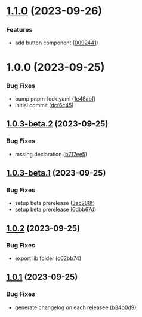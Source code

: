 # [1.1.0](https://github.com/johngerome/vue-ui/compare/v1.0.0...v1.1.0) (2023-09-26)


### Features

* add button component ([0092441](https://github.com/johngerome/vue-ui/commit/0092441581c150ee832a212caa323232f5686f1e))

# 1.0.0 (2023-09-25)


### Bug Fixes

* bump pnpm-lock.yaml ([1e48abf](https://github.com/johngerome/vue-ui/commit/1e48abf129d83c2906f06c15b713e7937698ed15))
* initial commit ([dcf6c45](https://github.com/johngerome/vue-ui/commit/dcf6c45dd5d0b91e6f781309468b33703c504cd0))

## [1.0.3-beta.2](https://github.com/johngerome/vue-ui/compare/v1.0.3-beta.1...v1.0.3-beta.2) (2023-09-25)

### Bug Fixes

- mssing declaration ([b717ee5](https://github.com/johngerome/vue-ui/commit/b717ee5a10affcde92d567fee46a0613c6eaecc6))

## [1.0.3-beta.1](https://github.com/johngerome/vue-ui/compare/v1.0.2...v1.0.3-beta.1) (2023-09-25)

### Bug Fixes

- setup beta prerelease ([3ac288f](https://github.com/johngerome/vue-ui/commit/3ac288f2c114ac596e4ecc93e26c7b1922cb8b03))
- setup beta prerelease ([6dbb67d](https://github.com/johngerome/vue-ui/commit/6dbb67d3b4ff56f244622dafbaf11c0200b0c364))

## [1.0.2](https://github.com/johngerome/vue-ui/compare/v1.0.1...v1.0.2) (2023-09-25)

### Bug Fixes

- export lib folder ([c02bb74](https://github.com/johngerome/vue-ui/commit/c02bb74f665f0d72deb2983f609bf74b23a64365))

## [1.0.1](https://github.com/johngerome/vue-ui/compare/v1.0.0...v1.0.1) (2023-09-25)

### Bug Fixes

- generate changelog on each releasee ([b34b0d9](https://github.com/johngerome/vue-ui/commit/b34b0d9ed6f508d0d11dacced4b49e36c4703692))

